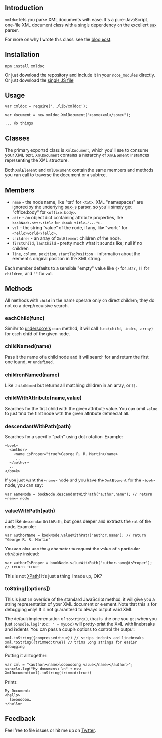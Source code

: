 
## Introduction

`xmldoc` lets you parse XML documents with ease. It's a pure-JavaScript, one-file XML document class with a single dependency on the excellent [`sax`][sax] parser.

For more on why I wrote this class, see the [blog post][blog].

  [blog]: http://nfarina.com/post/34302964969/a-lightweight-xml-document-class-for-nodejs-javascript

## Installation

    npm install xmldoc

Or just download the repository and include it in your `node_modules` directly. Or just download the [single JS file][blob]!

  [blob]: https://github.com/nfarina/xmldoc/blob/master/lib/xmldoc.js

## Usage

    var xmldoc = require('../lib/xmldoc');

    var document = new xmldoc.XmlDocument("<some>xml</some>");

    ... do things

## Classes

The primary exported class is `XmlDocument`, which you'll use to consume your XML text. `XmlDocument` contains a hierarchy of `XmlElement` instances representing the XML structure.

Both `XmlElement` and `XmlDocument` contain the same members and methods you can call to traverse the document or a subtree.

## Members

* `name` - the node name, like "tat" for `<tat>`. XML "namespaces" are ignored by the underlying [sax-js](https://github.com/isaacs/sax-js) parser, so you'll simply get "office:body" for `<office:body>`.
* `attr` - an object dict containing attribute properties, like `bookNode.attr.title` for `<book title="...">`.
* `val` - the string "value" of the node, if any, like "world" for `<hello>world</hello>`.
* `children` - an array of `XmlElement` children of the node.
* `firstChild`, `lastChild` - pretty much what it sounds like; null if no children
* `line`, `column`, `position`, `startTagPosition` - information about the element's original position in the XML string.

Each member defaults to a sensible "empty" value like `{}` for `attr`, `[]` for `children`, and `""` for `val`.

## Methods

All methods with `child` in the name operate only on direct children; they do not do a deep/recursive search.

### eachChild(func)

Similar to [underscore's][underscore] `each` method, it will call `func(child, index, array)` for each child of the given node.

### childNamed(name)

Pass it the name of a child node and it will search for and return the first one found, or `undefined`.

### childrenNamed(name)

Like `childNamed` but returns all matching children in an array, or `[]`.

### childWithAttribute(name,value)

Searches for the first child with the given attribute value. You can omit `value` to just find the first node with the given attribute defined at all.

### descendantWithPath(path)

Searches for a specific "path" using dot notation. Example:

    <book>
      <author>
        <name isProper="true">George R. R. Martin</name>
        ...
      </author>
      ...
    </book>

If you just want the `<name>` node and you have the `XmlElement` for the `<book>` node, you can say:

    var nameNode = bookNode.descendantWithPath("author.name"); // return <name> node

### valueWithPath(path)

Just like `descendantWithPath`, but goes deeper and extracts the `val` of the node. Example:

    var authorName = bookNode.valueWithPath("author.name"); // return "George R. R. Martin"

You can also use the `@` character to request the value of a particular _attribute_ instead:

    var authorIsProper = bookNode.valueWithPath("author.name@isProper"); // return "true"

This is not [XPath][]! It's just a thing I made up, OK?

### toString([options])

This is just an override of the standard JavaScript method, it will give you a string representation of your XML document or element. Note that this is for debugging only! It is not guaranteed to always output valid XML.

The default implementation of `toString()`, that is, the one you get when you just `console.log("Doc: " + myDoc)` will pretty-print the XML with linebreaks and indents. You can pass a couple options to control the output:

    xml.toString({compressed:true}) // strips indents and linebreaks
    xml.toString({trimmed:true}) // trims long strings for easier debugging

Putting it all together:

    var xml = "<author><name>looooooong value</name></author>";
    console.log("My document: \n" + new XmlDocument(xml).toString(trimmed:true))

Prints:

    My Document:
    <hello>
      loooooooo…
    </hello>

## Feedback

Feel free to file issues or hit me up on [Twitter][twitter].

  [underscore]: http://underscorejs.org
  [XPath]: http://en.wikipedia.org/wiki/XPath
  [twitter]: http://twitter.com/nfarina
  [sax]: https://github.com/isaacs/sax-js
